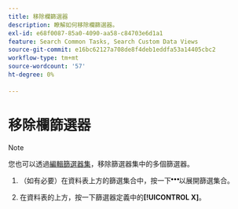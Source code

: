 ```yaml
---
title: 移除欄篩選器
description: 瞭解如何移除欄篩選器。
exl-id: e68f0087-85a0-4090-aa58-c84703e6d1a1
feature: Search Common Tasks, Search Custom Data Views
source-git-commit: e16bc62127a708de8f4deb1eddfa53a14405cbc2
workflow-type: tm+mt
source-wordcount: '57'
ht-degree: 0%

---
```


# 移除欄篩選器

>[!NOTE]
>
>您也可以透過[編輯篩選器集](/help/search-social-commerce/common-tasks/data-views/ad-hoc-settings/column-filter-edit.md)，移除篩選器集中的多個篩選器。

1. （如有必要）在資料表上方的篩選集合中，按一下![更多](/help/search-social-commerce/assets/more-filters.png "更多")以展開篩選集合。

1. 在資料表的上方，按一下篩選器定義中的&#x200B;**[!UICONTROL X]**。

